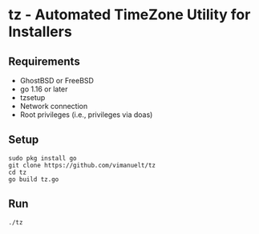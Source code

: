 # tz - Automated TimeZone Utility for Installers

## Requirements 
* GhostBSD or FreeBSD
* go 1.16 or later
* tzsetup
* Network connection
* Root privileges (i.e., privileges via doas)

## Setup
``` 
sudo pkg install go
git clone https://github.com/vimanuelt/tz
cd tz
go build tz.go
```
## Run
```
./tz
```
